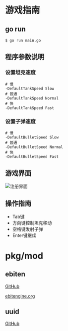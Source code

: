 # 游戏指南

## go run

```shell
$ go run main.go
```

## 程序参数说明

### 设置坦克速度

```shell
# 慢
-DefaultTankSpeed Slow
# 普通
-DefaultTankSpeed Normal
# 快
-DefaultTankSpeed Fast
```

### 设置子弹速度

```shell
# 慢
-DefaultBulletSpeed Slow
# 普通
-DefaultBulletSpeed Normal
# 快
-DefaultBulletSpeed Fast
```

## 游戏界面

![注册界面](https://github.com/xiangqians/tank-go/raw/master/doc/img/reg.png)

## 操作指南

- Tab键
- 方向键控制坦克移动
- 空格键发射子弹
- Enter键继续

# pkg/mod

## ebiten

[GitHub](https://github.com/hajimehoshi/ebiten)

[ebitengine.org](https://ebitengine.org/)

## uuid

[GitHub](https://github.com/google/uuid)

